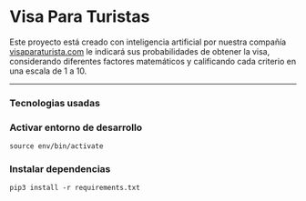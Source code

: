 # Visa Para Turistas

Este proyecto está creado con inteligencia artificial por nuestra compañía [visaparaturista.com](http://visaparaturistas.com "VisaParaTurista.com") le indicará sus probabilidades de obtener la visa, considerando diferentes factores matemáticos y calificando cada criterio en una escala de 1 a 10.

---

### Tecnologias usadas

### Activar entorno de desarrollo

`source env/bin/activate`

### Instalar dependencias

`pip3 install -r requirements.txt`
